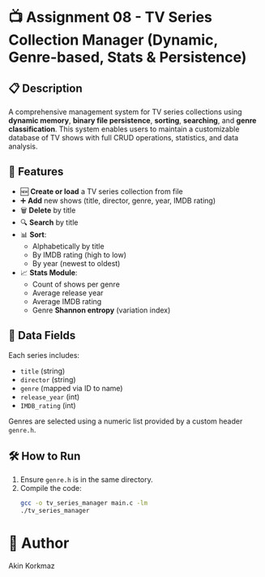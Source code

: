 # 📺 Assignment 08 - TV Series Collection Manager (Dynamic, Genre-based, Stats & Persistence)

## 📋 Description
A comprehensive management system for TV series collections using **dynamic memory**, **binary file persistence**, **sorting**, **searching**, and **genre classification**. This system enables users to maintain a customizable database of TV shows with full CRUD operations, statistics, and data analysis.

## 🧠 Features
- 🆕 **Create or load** a TV series collection from file
- ➕ **Add** new shows (title, director, genre, year, IMDB rating)
- 🗑️ **Delete** by title
- 🔍 **Search** by title
- 📊 **Sort**:
  - Alphabetically by title
  - By IMDB rating (high to low)
  - By year (newest to oldest)
- 📈 **Stats Module**:
  - Count of shows per genre
  - Average release year
  - Average IMDB rating
  - Genre **Shannon entropy** (variation index)

## 🧱 Data Fields
Each series includes:
- `title` (string)
- `director` (string)
- `genre` (mapped via ID to name)
- `release_year` (int)
- `IMDB_rating` (int)

Genres are selected using a numeric list provided by a custom header `genre.h`.

## 🛠️ How to Run
1. Ensure `genre.h` is in the same directory.
2. Compile the code:
   ```bash
   gcc -o tv_series_manager main.c -lm
   ./tv_series_manager
# 👤 Author
Akin Korkmaz
